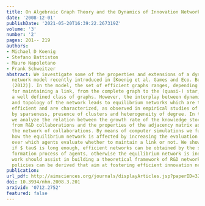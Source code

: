 ```yaml
---
title: On Algebraic Graph Theory and the Dynamics of Innovation Networks
date: '2008-12-01'
publishDate: '2021-05-20T16:39:22.267319Z'
volume: '3'
number: '2'
pages: 201-- 219
authors:
- Michael D Koenig
- Stefano Battiston
- Mauro Napoletano
- Frank Schweitzer
abstract: We investigate some of the properties and extensions of a dynamic innovation
  network model recently introduced in [Koenig et al. Games and Eco. Beh. 75-2 p694-p713
  (2012)]. In the model, the set of efficient graphs ranges, depending on the cost
  for maintaining a link, from the complete graph to the (quasi-) star, varying within
  a well defined class of graphs. However, the interplay between dynamics on the nodes
  and topology of the network leads to equilibrium networks which are typically not
  efficient and are characterized, as observed in empirical studies of R&D networks,
  by sparseness, presence of clusters and heterogeneity of degree. In this paper,
  we analyze the relation between the growth rate of the knowledge stock of the agents
  from R&D collaborations and the properties of the adjacency matrix associated with
  the network of collaborations. By means of computer simulations we further investigate
  how the equilibrium network is affected by increasing the evaluation time $ tau$
  over which agents evaluate whether to maintain a link or not. We show that only
  if $ tau$ is long enough, efficient networks can be obtained by the selfish link
  formation process of agents, otherwise the equilibrium network is inefficient. This
  work should assist in building a theoretical framework of R&D networks from which
  policies can be derived that aim at fostering efficient innovation networks.
publication:
url_pdf: http://aimsciences.org/journals/displayArticles.jsp?paperID=3274
doi: 10.3934/nhm.2008.3.201
arxivid: '0712.2752'
featured: false
---
```

